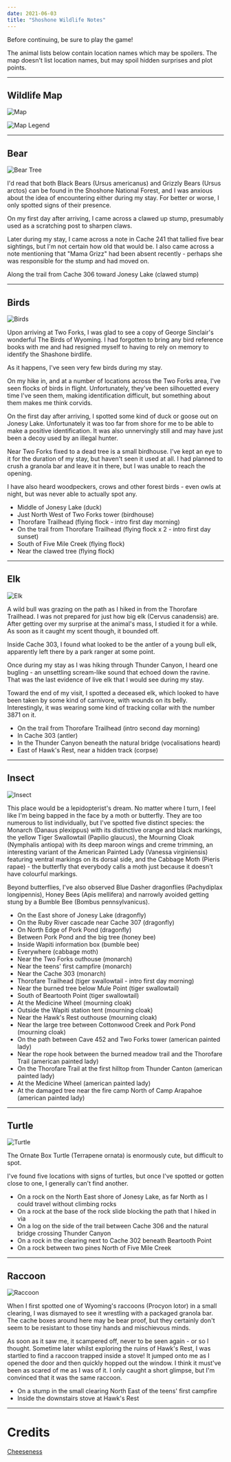 ```yaml
---
date: 2021-06-03
title: "Shoshone Wildlife Notes"
---
```


Before continuing, be sure to play the game!

The animal lists below contain location names which may be spoilers. The map doesn't list location names, but may spoil hidden surprises and plot points.

---

## Wildlife Map

![Map](/cdn/shoshonewildlifenotes/631422921_preview_wildlife_map2.webp)

![Map Legend](/cdn/shoshonewildlifenotes/631422921_preview_wildlife_icons.webp)

---

## Bear
![Bear Tree](/cdn/shoshonewildlifenotes/631422921_preview_bear-tree.webp)

I'd read that both Black Bears (Ursus americanus) and Grizzly Bears (Ursus arctos) can be found in the Shoshone National Forest, and I was anxious about the idea of encountering either during my stay. For better or worse, I only spotted signs of their presence.

On my first day after arriving, I came across a clawed up stump, presumably used as a scratching post to sharpen claws.

Later during my stay, I came across a note in Cache 241 that tallied five bear sightings, but I'm not certain how old that would be. I also came across a note mentioning that "Mama Grizz" had been absent recently - perhaps she was responsible for the stump and had moved on.

Along the trail from Cache 306 toward Jonesy Lake (clawed stump)

---

## Birds

![Birds](/cdn/shoshonewildlifenotes/631422921_preview_birds.webp)

Upon arriving at Two Forks, I was glad to see a copy of George Sinclair's wonderful The Birds of Wyoming. I had forgotten to bring any bird reference books with me and had resigned myself to having to rely on memory to identify the Shashone birdlife.

As it happens, I've seen very few birds during my stay.

On my hike in, and at a number of locations across the Two Forks area, I've seen flocks of birds in flight. Unfortunately, they've been silhouetted every time I've seen them, making identification difficult, but something about them makes me think corvids.

On the first day after arriving, I spotted some kind of duck or goose out on Jonesy Lake. Unfortunately it was too far from shore for me to be able to make a positive identification. It was also unnervingly still and may have just been a decoy used by an illegal hunter.

Near Two Forks fixed to a dead tree is a small birdhouse. I've kept an eye to it for the duration of my stay, but haven't seen it used at all. I had planned to crush a granola bar and leave it in there, but I was unable to reach the opening.

I have also heard woodpeckers, crows and other forest birds - even owls at night, but was never able to actually spot any.

- Middle of Jonesy Lake (duck)
- Just North West of Two Forks tower (birdhouse)
- Thorofare Trailhead (flying flock - intro first day morning)
- On the trail from Thorofare Trailhead (flying flock x 2 - intro first day sunset)
- South of Five Mile Creek (flying flock)
- Near the clawed tree (flying flock)

---

## Elk

![Elk](/cdn/shoshonewildlifenotes/631422921_preview_elk.webp)

A wild bull was grazing on the path as I hiked in from the Thorofare Trailhead. I was not prepared for just how big elk (Cervus canadensis) are. After getting over my surprise at the animal's mass, I studied it for a while. As soon as it caught my scent though, it bounded off.

Inside Cache 303, I found what looked to be the antler of a young bull elk, apparently left there by a park ranger at some point.

Once during my stay as I was hiking through Thunder Canyon, I heard one bugling - an unsettling scream-like sound that echoed down the ravine. That was the last evidence of live elk that I would see during my stay.

Toward the end of my visit, I spotted a deceased elk, which looked to have been taken by some kind of carnivore, with wounds on its belly. Interestingly, it was wearing some kind of tracking collar with the number 3871 on it.

- On the trail from Thorofare Trailhead (intro second day morning)
- In Cache 303 (antler)
- In the Thunder Canyon beneath the natural bridge (vocalisations heard)
- East of Hawk's Rest, near a hidden track (corpse)

---

## Insect

![Insect](/cdn/shoshonewildlifenotes/631422921_preview_dragonfly.webp)

This place would be a lepidopterist's dream. No matter where I turn, I feel like I'm being bapped in the face by a moth or butterfly. They are too numerous to list individually, but I've spotted five distinct species: the Monarch (Danaus plexippus) with its distinctive orange and black markings, the yellow Tiger Swallowtail (Papilio glaucus), the Mourning Cloak (Nymphalis antiopa) with its deep maroon wings and creme trimming, an interesting variant of the American Painted Lady (Vanessa virginiensis) featuring ventral markings on its dorsal side, and the Cabbage Moth (Pieris rapae) - the butterfly that everybody calls a moth just because it doesn't have colourful markings.

Beyond butterflies, I've also observed Blue Dasher dragonflies (Pachydiplax longipennis), Honey Bees (Apis mellifera) and narrowly avoided getting stung by a Bumble Bee (Bombus pennsylvanicus).

- On the East shore of Jonesy Lake (dragonfly)
- On the Ruby River cascade near Cache 307 (dragonfly)
- On North Edge of Pork Pond (dragonfly)
- Between Pork Pond and the big tree (honey bee)
- Inside Wapiti information box (bumble bee)
- Everywhere (cabbage moth)
- Near the Two Forks outhouse (monarch)
- Near the teens' first campfire (monarch)
- Near the Cache 303 (monarch)
- Thorofare Trailhead (tiger swallowtail - intro first day morning)
- Near the burned tree below Mule Point (tiger swallowtail)
- South of Beartooth Point (tiger swallowtail)
- At the Medicine Wheel (mourning cloak)
- Outside the Wapiti station tent (mourning cloak)
- Near the Hawk's Rest outhouse (mourning cloak)
- Near the large tree between Cottonwood Creek and Pork Pond (mourning cloak)
- On the path between Cave 452 and Two Forks tower (american painted lady)
- Near the rope hook between the burned meadow trail and the Thorofare Trail (american painted lady)
- On the Thorofare Trail at the first hilltop from Thunder Canton (american painted lady)
- At the Medicine Wheel (american painted lady)
- At the damaged tree near the fire camp North of Camp Arapahoe (american painted lady)

---

## Turtle

![Turtle](/cdn/shoshonewildlifenotes/631422921_preview_turt.webp)

The Ornate Box Turtle (Terrapene ornata) is enormously cute, but difficult to spot.

I've found five locations with signs of turtles, but once I've spotted or gotten close to one, I generally can't find another.

- On a rock on the North East shore of Jonesy Lake, as far North as I could travel without climbing rocks
- On a rock at the base of the rock slide blocking the path that I hiked in via
- On a log on the side of the trail between Cache 306 and the natural bridge crossing Thunder Canyon
- On a rock in the clearing next to Cache 302 beneath Beartooth Point
- On a rock between two pines North of Five Mile Creek

---

## Raccoon

![Raccoon](/cdn/shoshonewildlifenotes/631422921_preview_raccoon2.webp)

When I first spotted one of Wyoming's raccoons (Procyon lotor) in a small clearing, I was dismayed to see it wrestling with a packaged granola bar. The cache boxes around here may be bear proof, but they certainly don't seem to be resistant to those tiny hands and mischievous minds.

As soon as it saw me, it scampered off, never to be seen again - or so I thought. Sometime later whilst exploring the ruins of Hawk's Rest, I was startled to find a raccoon trapped inside a stove! It jumped onto me as I opened the door and then quickly hopped out the window. I think it must've been as scared of me as I was of it. I only caught a short glimpse, but I'm convinced that it was the same raccoon.

- On a stump in the small clearing North East of the teens' first campfire
- Inside the downstairs stove at Hawk's Rest

---

# Credits

[Cheeseness](https://steamcommunity.com/sharedfiles/filedetails/?id=631422921)